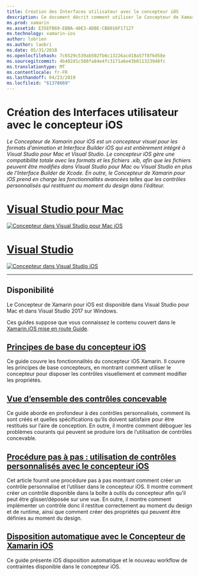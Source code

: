 ```yaml
---
title: Création des Interfaces utilisateur avec le concepteur iOS
description: Ce document décrit comment utiliser le Concepteur de Xamarin pour iOS pour générer l’interface utilisateur de l’application avec des storyboards et des fichiers .xib. Il est lié à des documents qui traitent de disponibilité de l’outil, ses fonctionnalités de base, les contrôles concevables et fournissent des procédures pas à pas de son utilisation.
ms.prod: xamarin
ms.assetid: E35EFB69-EBBA-40E3-ADBE-CB8016F17127
ms.technology: xamarin-ios
author: lobrien
ms.author: laobri
ms.date: 05/31/2018
ms.openlocfilehash: 7c6529c539ab502fb6c13226acd18a57f8f6d58e
ms.sourcegitcommit: 4b402d1c508fa84e4fc3171a6e43b811323948fc
ms.translationtype: MT
ms.contentlocale: fr-FR
ms.lasthandoff: 04/23/2019
ms.locfileid: "61378669"
---
```

# <a name="building-user-interfaces-with-the-ios-designer"></a>Création des Interfaces utilisateur avec le concepteur iOS

_Le Concepteur de Xamarin pour iOS est un concepteur visuel pour les formats d’animation et Interface Builder iOS qui est entièrement intégré à Visual Studio pour Mac et Visual Studio. Le concepteur iOS gère une compatibilité totale avec les formats et les fichiers .xib, afin que les fichiers peuvent être modifiés dans Visual Studio pour Mac ou Visual Studio en plus de l’Interface Builder de Xcode. En outre, le Concepteur de Xamarin pour iOS prend en charge les fonctionnalités avancées telles que les contrôles personnalisés qui restituent au moment du design dans l’éditeur._

# <a name="visual-studio-for-mactabmacos"></a>[Visual Studio pour Mac](#tab/macos)

[![Concepteur dans Visual Studio pour Mac iOS](images/designer-vsmac-sml.png "le concepteur iOS")](images/designer-vsmac.png#lightbox)

# <a name="visual-studiotabwindows"></a>[Visual Studio](#tab/windows)

[![Concepteur dans Visual Studio iOS](images/designer-vs.png "le concepteur iOS")](images/designer-vs.png#lightbox)

-----

## <a name="availability"></a>Disponibilité

Le Concepteur de Xamarin pour iOS est disponible dans Visual Studio pour Mac et dans Visual Studio 2017 sur Windows.

Ces guides suppose que vous connaissez le contenu couvert dans le [Xamarin.iOS mise en route Guide](~/ios/get-started/index.md).

## <a name="ios-designer-basicsintroductionmd"></a>[Principes de base du concepteur iOS](introduction.md)

Ce guide couvre les fonctionnalités du concepteur iOS Xamarin. Il couvre les principes de base concepteurs, en montrant comment utiliser le concepteur pour disposer les contrôles visuellement et comment modifier les propriétés.

## <a name="designable-controls-overviewios-designable-controls-overviewmd"></a>[Vue d’ensemble des contrôles concevable](ios-designable-controls-overview.md)

Ce guide aborde en profondeur à des contrôles personnalisés, comment ils sont créés et quelles spécifications qu’ils doivent satisfaire pour être restitués sur l’aire de conception. En outre, il montre comment déboguer les problèmes courants qui peuvent se produire lors de l’utilisation de contrôles concevable.

## <a name="walkthrough---using-custom-controls-with-ios-designerios-designable-controls-walkthroughmd"></a>[Procédure pas à pas : utilisation de contrôles personnalisés avec le concepteur iOS](ios-designable-controls-walkthrough.md)

Cet article fournit une procédure pas à pas montrant comment créer un contrôle personnalisé et l’utiliser dans le concepteur iOS. Il montre comment créer un contrôle disponible dans la boîte à outils du concepteur afin qu’il peut être glisser/déposée sur une vue. En outre, il montre comment implémenter un contrôle donc il restitue correctement au moment du design et de runtime, ainsi que comment créer des propriétés qui peuvent être définies au moment du design.

## <a name="auto-layout-with-the-xamarin-ios-designerdesigner-auto-layoutmd"></a>[Disposition automatique avec le Concepteur de Xamarin iOS](designer-auto-layout.md)

Ce guide présente iOS disposition automatique et le nouveau workflow de contraintes disponible dans le concepteur iOS.
